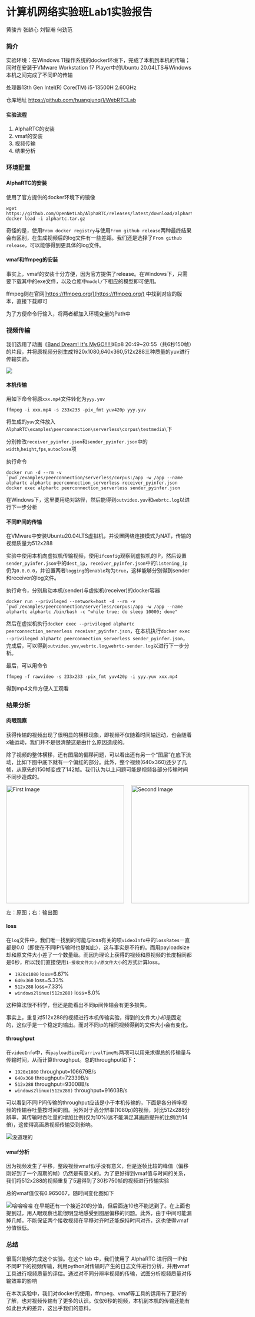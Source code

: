 # 计算机网络实验班Lab1实验报告
黄骏齐 张龄心 刘智瀚 何劲范

### 简介
实验环境：在Windows 11操作系统的docker环境下，完成了本机到本机的传输；同时在安装于VMware Workstation 17 Player中的Ubuntu 20.04LTS与Windows本机之间完成了不同IP的传输

处理器13th Gen Intel(R) Core(TM) i5-13500H 2.60GHz

仓库地址 https://github.com/huangjunqi1/WebRTCLab
#### 实验流程
1. AlphaRTC的安装
2. vmaf的安装
3. 视频传输
4. 结果分析

### 环境配置

#### AlphaRTC的安装
使用了官方提供的docker环境下的镜像

```
wget https://github.com/OpenNetLab/AlphaRTC/releases/latest/download/alphartc.tar.gz
docker load -i alphartc.tar.gz
```

奇怪的是，使用`From docker registry`与使用`From github release`两种最终结果会有区别，在生成视频后的log文件有一些差距。我们还是选择了`From github release`，可以能够得到更具体的log文件。

#### vmaf和ffmpeg的安装
事实上，vmaf的安装十分方便，因为官方提供了release。在Windows下，只需要下载其中的exe文件，以及仓库中`model/`下相应的模型即可使用。

ffmpeg则在官网[https://ffmpeg.org/](https://ffmpeg.org/) 中找到对应的版本，直接下载即可

为了方便命令行输入，将两者都加入环境变量的Path中
### 视频传输

我们选用了动画《[Band Dream! It's MyGO!!!!!](https://space.bilibili.com/1459104794?spm_id_from=333.337.0.0)》Ep8 20:49~20:55（共6秒150帧）的片段，并将原视频分别生成1920x1080,640x360,512x288三种质量的yuv进行传输实验。

![](assets/source.png)

#### 本机传输

用如下命令将原`xxx.mp4`文件转化为`yyy.yuv`
```
ffmpeg -i xxx.mp4 -s 233x233 -pix_fmt yuv420p yyy.yuv
```
将生成的`yuv`文件放入`AlphaRTC\examples\peerconnection\serverless\corpus\testmedia\`下

分别修改`receiver_pyinfer.json`和`sender_pyinfer.json`中的`width`,`height`,`fps`,`autoclose`项

执行命令
```
docker run -d --rm -v `pwd`/examples/peerconnection/serverless/corpus:/app -w /app --name alphartc alphartc peerconnection_serverless receiver_pyinfer.json
docker exec alphartc peerconnection_serverless sender_pyinfer.json
```
在Windows下，这里要用绝对路径，然后能得到`outvideo.yuv`和`webrtc.log`以进行下一步分析

#### 不同IP间的传输
在VMware中安装Ubuntu20.04LTS虚拟机，并设置网络连接模式为NAT，传输的视频质量为512x288

实验中使用本机向虚拟机传输视频，使用`ifconfig`观察到虚拟机的IP，然后设置`sender_pyinfer.json`中的`dest_ip`，`receiver_pyinfer.json`中的`listening_ip`仍为`0.0.0.0`，并设置两者`logging`的`enable`均为`true`，这样能够分别得到sender和receiver的log文件。

执行命令，分别启动本机(sender)与虚拟机(receiver)的docker容器
```
docker run --privileged --network=host -d --rm -v `pwd`/examples/peerconnection/serverless/corpus:/app -w /app --name alphartc alphartc /bin/bash -c "while true; do sleep 10000; done"
```

然后在虚拟机执行`docker exec --privileged alphartc peerconnection_serverless receiver_pyinfer.json`，在本机执行`docker exec --privileged alphartc peerconnection_serverless sender_pyinfer.json`，完成后，可以得到`outvideo.yuv`,`webrtc.log`,`webrtc-sender.log`以进行下一步分析。

最后，可以用命令
```
ffmpeg -f rawvideo -s 233x233 -pix_fmt yuv420p -i yyy.yuv xxx.mp4
```
得到mp4文件方便人工观看
### 结果分析

#### 肉眼观察
获得传输的视频出现了很明显的横移现象，即视频不仅随着时间轴运动，也会随着x轴运动，我们并不是很清楚这是由什么原因造成的。

除了视频的整体横移，还有图层的偏移问题，可以看出还有另一个“图层”在底下流动，比如下图中底下就有一个偏红的部分。此外，整个视频(640x360)还少了几帧，从原先的150帧变成了142帧。我们认为以上问题可能是视频各部分传输时间不同步造成的。

<div style="display: flex;">
    <img src="assets/ori.bmp" alt="First Image" width="320" style="margin-right: 20px;">
    <img src="assets/out.bmp" alt="Second Image" width="320">
</div>

左：原图；右：输出图

#### loss
在`log`文件中，我们唯一找到的可能与loss有关的项`videoInfo`中的`lossRates`一直都是0.0（即使在不同IP传输时也是如此），这与事实是不符的。而用payloadsize却和原文件大小差了一个数量级。而因为理论上获得的视频和原视频的长度相同都是6秒，所以我们直接使用`1-接收文件大小/原文件大小`的方式计算loss。

- `1920x1080` loss=6.67%
- `640x360` loss=5.33%
- `512x288` loss=7.33%
- `windows2linux(512x288)` loss=8.0%

这种算法很不科学，但还是能看出不同ip间传输会有更多损失。

事实上，重复对512x288的视频进行本机传输实验，得到的文件大小却是固定的，这似乎是一个稳定的输出。而对不同ip的相同视频得到的文件大小会有变化。

#### throughput

在`videoInfo`中，有`payloadSize`和`arrivalTimeMs`两项可以用来求得总的传输量与传输时间，从而计算throughput。总的throughput如下：

- `1920x1080` throughput=106679B/s
- `640x360` throughput=72339B/s
- `512x288` throughput=93008B/s
- `windows2linux(512x288)` throughput=91603B/s

可以看到不同IP间传输的throughput应该是小于本机传输的，下面是各分辨率视频的传输吞吐量按时间的图。另外对于高分辨率(1080p)的视频，对比512x288分辨率，其传输时吞吐量的增加比例(仅为10%)远不能满足其画质提升的比例(约14倍)，这使得高画质视频传输受到影响。

![没道理的](assets/throughput-1.png)

#### vmaf分析

因为视频发生了平移，整段视频vmaf似乎没有意义，但是逐帧比较的峰值（偏移刚好到了一个周期的帧）仍然是有意义的。为了更好得到vmaf值与时间的关系，我们将512x288的视频重复了5遍得到了30秒750帧的视频进行传输实验

总的vmaf值仅有0.965067，随时间变化图如下

![哈哈哈哈](assets/vmaf.png)
在早期还有一个接近20的分值，但后面连10也不能达到了。在上面也提到过，用人眼观察也能很明显地感受到图层偏移的问题。此外，由于中间可能漏掉几帧，不能保证两个接收视频在平移对齐时还能保持时间对齐，这也使得vmaf分值很低。

### 总结
很高兴能够完成这个实验。在这个 lab 中，我们使用了 AlphaRTC 进行同一IP和不同IP下的视频传输，利用python对传输时产生的日志文件进行分析，并用vmaf工具进行视频质量的评估。通过对不同分辨率视频的传输，试图分析视频质量对传输效率的影响

在本次实验中，我们对docker的使用，ffmpeg、vmaf等工具的运用有了更好的了解，也对视频传输有了更多的认识。仅仅6秒的视频，本机到本机的传输还能有如此巨大的差异，这出乎我们的意料。

